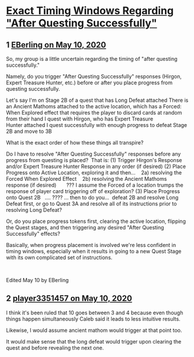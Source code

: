 # [Exact Timing Windows Regarding &quot;After Questing Successfully&quot;](https://community.fantasyflightgames.com/topic/308303-exact-timing-windows-regarding-after-questing-successfully/)

## 1 [EBerling on May 10, 2020](https://community.fantasyflightgames.com/topic/308303-exact-timing-windows-regarding-after-questing-successfully/?do=findComment&comment=3937267)

So, my group is a little uncertain regarding the timing of "after questing successfully."

Namely, do you trigger "After Questing Successfully" responses (Hirgon, Expert Treasure Hunter, etc.) before or after you place progress from questing successfully.


Let's say I'm on Stage 2B of a quest that has Long Defeat attached
There is an Ancient Mathoms attached to the active location, which has a Forced: When Explored effect that requires the player to discard cards at random from their hand
I quest with Hirgon, who has Expert Treasure Hunter attached
I quest successfully with enough progress to defeat Stage 2B and move to 3B


What is the exact order of how these things all transpire?

Do I have to resolve "After Questing Successfully" responses before any progress from questing is placed?  That is:
(1) Trigger Hirgon's Response and/or Expert Treasure Hunter Response in any order (if desired)
(2) Place Progress onto Active Location, exploring it and then...
   2a) resolving the Forced When Explored Effect
   2b) resolving the Ancient Mathoms response (if desired)
      ??? I assume the Forced of a location trumps the response of player card triggering off of exploration?
(3) Place Progress onto Quest 2B
  .... ????
... then to do you...
 defeat 2B and resolve Long Defeat first, or go to Quest 3A and resolve all of its instructions prior to resolving Long Defeat?




Or, do you place progress tokens first, clearing the active location, flipping the Quest stages, and then triggering any desired "After Questing Successfully" effects?



Basically, when progress placement is involved we're less confident in timing windows, especially when it results in going to a new Quest Stage with its own complicated set of instructions.




 

Edited May 10 by EBerling

## 2 [player3351457 on May 10, 2020](https://community.fantasyflightgames.com/topic/308303-exact-timing-windows-regarding-after-questing-successfully/?do=findComment&comment=3937324)

I think it's been ruled that 10 goes between 3 and 4 because even though things happen simultaneously Caleb said it leads to less intuitive results. 

Likewise, I would assume ancient mathom would trigger at that point too.

It would make sense that the long defeat would trigger upon clearing the quest and before revealing the next one.

